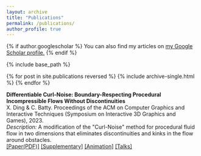 ```yaml
---
layout: archive
title: "Publications"
permalink: /publications/
author_profile: true
---
```


{% if author.googlescholar %}
  You can also find my articles on <u><a href="{{author.googlescholar}}">my Google Scholar profile</a>.</u>
{% endif %}

{% include base_path %}

{% for post in site.publications reversed %}
  {% include archive-single.html %}
{% endfor %}

<!--- Changes and Updates Start Here -->

**Differentiable Curl-Noise: Boundary-Respecting Procedural Incompressible Flows Without Discontinuities**\
X. Ding & C. Batty. Proceedings of the ACM on Computer Graphics and Interactive Techniques (Symposium on Interactive 3D Graphics and Games), 2023.\
*Description:* A modification of the "Curl-Noise" method for procedural fluid flow in two dimensions that eliminates discontinuities and kinks in the flow around obstacles.\
[[Paper(PDF)]](https://xinwending.github.io/files/DifferentiableCurlNoise/Curl_Noise_Paper.pdf)
[[Supplementary]](https://xinwending.github.io/files/DifferentiableCurlNoise/Curl_Noise_Supplementary_Proof.pdf)
[[Animation]](https://cs.uwaterloo.ca/~c2batty/papers/Ding2023/SupplementaryVideoLarge.mp4)
[[Talks]](https://youtu.be/m8rggUd7cAQ?si=VIVtlgNJkq8ZxbDY&t=3555)